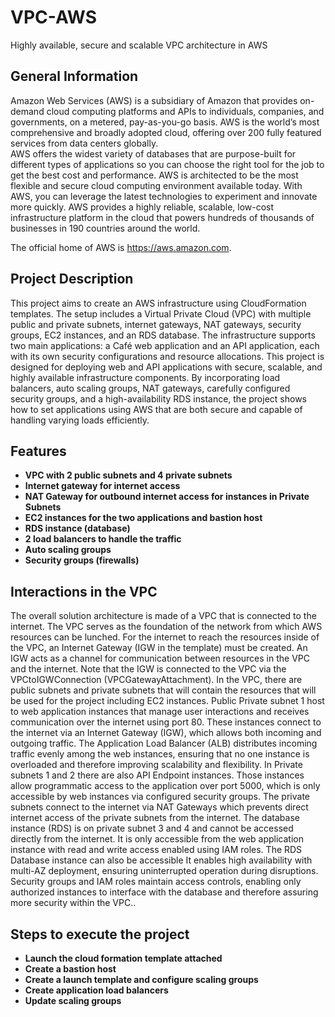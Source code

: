 # VPC-AWS
Highly available, secure and scalable VPC architecture in AWS 

<h2>General Information</h2>
Amazon Web Services (AWS) is a subsidiary of Amazon that provides on-demand cloud computing platforms and APIs to individuals, companies, and governments, on a metered, pay-as-you-go basis. 
AWS is the world’s most comprehensive and broadly adopted cloud, offering over 200 fully featured services from data centers globally. <br/>
AWS offers the widest variety of databases that are purpose-built for different types of applications so you can choose the right tool for the job to get the best cost and performance. AWS is architected to be the most flexible and secure cloud computing environment available today. 
With AWS, you can leverage the latest technologies to experiment and innovate more quickly. 
AWS provides a highly reliable, scalable, low-cost infrastructure platform in the cloud that powers hundreds of thousands of businesses in 190 countries around the world.

The official home of AWS is https://aws.amazon.com.

<h2> Project Description</h2>
This project aims to create an AWS infrastructure using CloudFormation templates. The setup includes a Virtual Private Cloud (VPC) with multiple public and private subnets, internet gateways, NAT gateways, security groups, EC2 instances, and an RDS database. The infrastructure supports two main applications: a Café web application and an API application, each with its own security configurations and resource allocations. This project is designed for deploying web and API applications with secure, scalable, and highly available infrastructure components. By incorporating load balancers, auto scaling groups, NAT gateways, carefully configured security groups, and a high-availability RDS instance, the project shows how to set applications using AWS that are both secure and capable of handling varying loads efficiently.
<br />

<h2>Features</h2>

- <b>VPC with 2 public subnets and 4 private subnets</b> 
- <b>Internet gateway for internet access</b>
- <b>NAT Gateway for outbound internet access for instances in Private Subnets </b> 
- <b>EC2 instances for the two applications and bastion host</b>
- <b>RDS instance (database)</b> 
- <b>2 load balancers to handle the traffic</b>
- <b>Auto scaling groups</b> 
- <b>Security groups (firewalls)</b>

<h2>Interactions in the VPC</h2>
The overall solution architecture is made of a VPC that is connected to the internet. The VPC serves as the foundation of the network from which AWS resources can be lunched. For the internet to reach the resources inside of the VPC, an Internet Gateway (IGW in the template) must be created. An IGW acts as a channel for communication between resources in the VPC and the internet. Note that the IGW is connected to the VPC via the VPCtoIGWConnection (VPCGatewayAttachment). In the VPC, there are public subnets and private subnets that will contain the resources that will be used for the project including EC2 instances. Public Private subnet 1 host to web application instances that manage user interactions and receives communication over the internet using port 80. These instances connect to the internet via an Internet Gateway (IGW), which allows both incoming and outgoing traffic. The Application Load Balancer (ALB) distributes incoming traffic evenly among the web instances, ensuring that no one instance is overloaded and therefore improving scalability and flexibility. In Private subnets 1 and 2 there are also API Endpoint instances. Those instances allow programmatic access to the application over port 5000, which is only accessible by web instances via configured security groups. The private subnets connect to the internet via NAT Gateways which prevents direct internet access of the private subnets from the internet. The database instance (RDS) is on private subnet 3 and 4 and cannot be accessed directly from the internet. It is only accessible from the web application instance with read and write access enabled using IAM roles. The RDS Database instance can also be accessible It enables high availability with multi-AZ deployment, ensuring uninterrupted operation during disruptions. Security groups and IAM roles maintain access controls, enabling only authorized instances to interface with the database and therefore assuring more security within the VPC..
<br />

<h2>Steps to execute the project</h2>

- <b>Launch the cloud formation template attached</b> 
- <b>Create a bastion host</b>
- <b>Create a launch template and configure scaling groups</b> 
- <b>Create application load balancers</b>
- <b>Update scaling groups</b>



